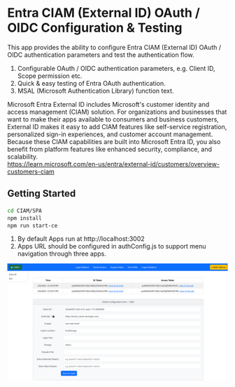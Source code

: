 # Entra CIAM (External ID) OAuth / OIDC Configuration & Testing

This app provides the ability to configure Entra CIAM (External ID) OAuth / OIDC authentication parameters and test the authentication flow.

1. Configurable OAuth / OIDC authentication parameters, e.g. Client ID, Scope permission etc.
2. Quick & easy testing of Entra OAuth authentication.
3. MSAL (Microsoft Authentication Library) function text.

Microsoft Entra External ID includes Microsoft's customer identity and access management (CIAM) solution. For organizations and businesses that want to make their apps available to consumers and business customers, External ID makes it easy to add CIAM features like self-service registration, personalized sign-in experiences, and customer account management. Because these CIAM capabilities are built into Microsoft Entra ID, you also benefit from platform features like enhanced security, compliance, and scalability.  
https://learn.microsoft.com/en-us/entra/external-id/customers/overview-customers-ciam

## Getting Started

   ```bash
   cd CIAM/SPA
   npm install
   npm run start-ce
   ```

1. By default Apps run at http://localhost:3002
2. Apps URL should be configured in authConfig.js to support menu navigation through three apps.

![Screenshot](../ReadmeFiles/CIAMOauth.png)


